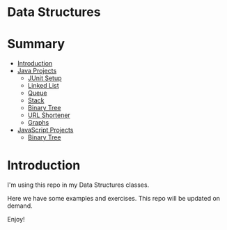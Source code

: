# Data Structures

# Summary

- [Introduction](#introduction)
- [Java Projects](/java/)
  - [JUnit Setup](/java/junit-setup/)
  - [Linked List](/java/list/)
  - [Queue](/java/queue/)
  - [Stack](/java/stack/)
  - [Binary Tree](/java/binary-tree/)
  - [URL Shortener](/java/url-shortener/)
  - [Graphs](/java/graphs)
- [JavaScript Projects](/js/)
  - [Binary Tree](/js/01-binary-tree/)
# Introduction

I'm using this repo in my Data Structures classes. 

Here we have some examples and exercises. This repo will be updated on demand.

Enjoy!

